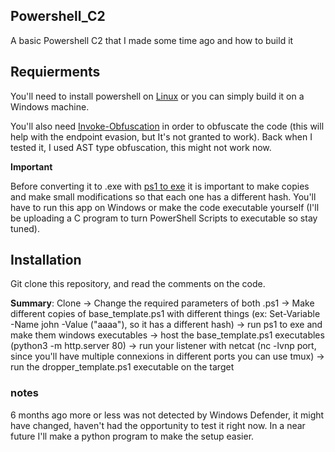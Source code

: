 ## Powershell_C2

A basic Powershell C2 that I made some time ago and how to build it

## Requierments
You'll need to install powershell on [Linux](https://learn.microsoft.com/en-us/powershell/scripting/install/installing-powershell-on-linux?view=powershell-7.3) or you can simply build it on a Windows machine. 

You'll also need [Invoke-Obfuscation](https://github.com/danielbohannon/Invoke-Obfuscation) in order to obfuscate the code (this will help with the endpoint evasion, but It's not granted to work). Back when I tested it, I used AST type obfuscation, this might not work now.    

__Important__

Before converting it to .exe with [ps1 to exe](https://www.majorgeeks.com/files/details/ps1_to_exe.html) it is important to make copies and make small modifications so that each one has a different hash. You'll have to run this app on Windows or make the code executable yourself (I'll be uploading a C program to turn PowerShell Scripts to executable so stay tuned).

## Installation
Git clone this repository, and read the comments on the code.

__Summary__: Clone -> Change the required parameters of both .ps1 -> Make different copies of base_template.ps1 with different things (ex: Set-Variable -Name john -Value ("aaaa"), so it has a different hash) -> run ps1 to exe and make them windows executables -> host the base_template.ps1 executables (python3 -m http.server 80) -> run your listener with netcat (nc -lvnp port, since you'll have multiple connexions in different ports you can use tmux) -> run the dropper_template.ps1 executable on the target

### notes

6 months ago more or less was not detected by Windows Defender, it might have changed, haven't had the opportunity to test it right now. In a near future I'll make a python program to make the setup easier.
